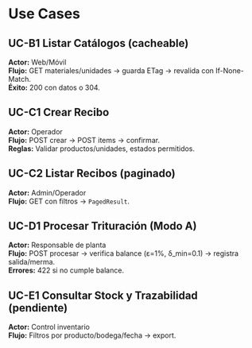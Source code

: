 <!-- Ruta: /docs/USE_CASES.md | V1.0 -->

# Use Cases

## UC-B1 Listar Catálogos (cacheable)
**Actor:** Web/Móvil  
**Flujo:** GET materiales/unidades → guarda ETag → revalida con If-None-Match.  
**Éxito:** 200 con datos o 304.

## UC-C1 Crear Recibo
**Actor:** Operador  
**Flujo:** POST crear → POST items → confirmar.  
**Reglas:** Validar productos/unidades, estados permitidos.

## UC-C2 Listar Recibos (paginado)
**Actor:** Admin/Operador  
**Flujo:** GET con filtros → `PagedResult`.

## UC-D1 Procesar Trituración (Modo A)
**Actor:** Responsable de planta  
**Flujo:** POST procesar → verifica balance (ε=1%, δ_min=0.1) → registra salida/merma.  
**Errores:** 422 si no cumple balance.

## UC-E1 Consultar Stock y Trazabilidad (pendiente)
**Actor:** Control inventario  
**Flujo:** Filtros por producto/bodega/fecha → export.

